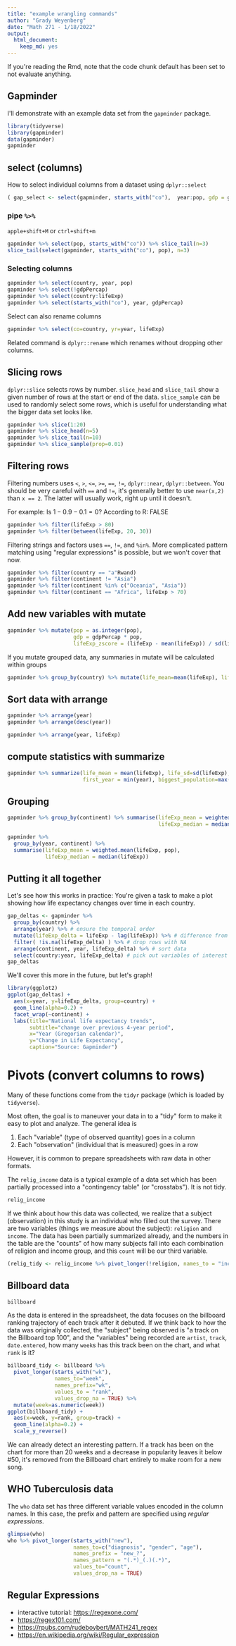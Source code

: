 ```yaml
---
title: "example wrangling commands"
author: "Grady Weyenberg"
date: "Math 271 - 1/18/2022"
output: 
  html_document: 
    keep_md: yes
---
```




If you're reading the Rmd, note that the code chunk default has been set to not evaluate anything.

## Gapminder

I'll demonstrate with an example data set from the `gapminder` package.


```r
library(tidyverse)
library(gapminder)
data(gapminder)
gapminder
```


## select (columns)

How to select individual columns from a dataset using `dplyr::select`


```r
( gap_select <- select(gapminder, starts_with("co"),  year:pop, gdp = gdpPercap ) )
```

### pipe `%>%`

`apple+shift+M` or `ctrl+shift+m` 


```r
gapminder %>% select(pop, starts_with("co")) %>% slice_tail(n=3)
slice_tail(select(gapminder, starts_with("co"), pop), n=3)
```



### Selecting columns


```r
gapminder %>% select(country, year, pop)
gapminder %>% select(!gdpPercap)
gapminder %>% select(country:lifeExp)
gapminder %>% select(starts_with("co"), year, gdpPercap)
```

Select can also rename columns


```r
gapminder %>% select(co=country, yr=year, lifeExp)
```

Related command is `dplyr::rename` which renames without dropping other columns.



## Slicing rows
`dplyr::slice` selects rows by number. `slice_head` and `slice_tail` show a given number of rows at the start or end of the data. `slice_sample` can be used to randomly select some rows, which is useful for understanding what the bigger data set looks like.

```r
gapminder %>% slice(1:20)
gapminder %>% slice_head(n=5)
gapminder %>% slice_tail(n=10)
gapminder %>% slice_sample(prop=0.01)
```

## Filtering rows

Filtering numbers uses `<`, `>`, `<=`, `>=`, `==`, `!=`, `dplyr::near`, `dplyr::between`. You should be very careful with `==` and `!=`, it's generally better to use `near(x,2)` than `x == 2`. The latter will usually work, right up until it doesn't. 

For example: Is $1 - 0.9 - 0.1 = 0$? According to R: FALSE


```r
gapminder %>% filter(lifeExp > 80)
gapminder %>% filter(between(lifeExp, 20, 30))
```

Filtering strings and factors uses `==`, `!=`, and `%in%`. More complicated pattern matching using "regular expressions" is possible, but we won't cover that now.


```r
gapminder %>% filter(country == "a"Rwand)
gapminder %>% filter(continent != "Asia")
gapminder %>% filter(continent %in% c("Oceania", "Asia"))
gapminder %>% filter(continent == "Africa", lifeExp > 70)
```

## Add new variables with mutate


```r
gapminder %>% mutate(pop = as.integer(pop),
                     gdp = gdpPercap * pop, 
                     lifeExp_zscore = (lifeExp - mean(lifeExp)) / sd(lifeExp) )
```

If you mutate grouped data, any summaries in mutate will be calculated within groups


```r
gapminder %>% group_by(country) %>% mutate(life_mean=mean(lifeExp), life_delta = lifeExp - life_mean)
```


## Sort data with arrange


```r
gapminder %>% arrange(year)
gapminder %>% arrange(desc(year))

gapminder %>% arrange(year, lifeExp)
```


## compute statistics with summarize


```r
gapminder %>% summarize(life_mean = mean(lifeExp), life_sd=sd(lifeExp),
                        first_year = min(year), biggest_population=max(pop))
```

## Grouping


```r
gapminder %>% group_by(continent) %>% summarise(lifeExp_mean = weighted.mean(lifeExp, pop),
                                                lifeExp_median = median(lifeExp))

gapminder %>% 
  group_by(year, continent) %>% 
  summarise(lifeExp_mean = weighted.mean(lifeExp, pop),
            lifeExp_median = median(lifeExp))
```

## Putting it all together

Let's see how this works in practice: You're given a task to make a plot showing how life expectancy changes over time in each country.


```r
gap_deltas <- gapminder %>% 
  group_by(country) %>%
  arrange(year) %>% # ensure the temporal order
  mutate(lifeExp_delta = lifeExp - lag(lifeExp)) %>% # difference from last lifeExp value
  filter( !is.na(lifeExp_delta) ) %>% # drop rows with NA
  arrange(continent, year, lifeExp_delta) %>% # sort data
  select(country:year, lifeExp_delta) # pick out variables of interest
gap_deltas
```

We'll cover this more in the future, but let's graph!


```r
library(ggplot2)
ggplot(gap_deltas) + 
  aes(x=year, y=lifeExp_delta, group=country) + 
  geom_line(alpha=0.2) + 
  facet_wrap(~continent) + 
  labs(title="National life expectancy trends",
       subtitle="change over previous 4-year period",
       x="Year (Gregorian calendar)",
       y="Change in Life Expectancy",
       caption="Source: Gapminder")
```


# Pivots (convert columns to rows)

Many of these functions come from the `tidyr` package (which is loaded by `tidyverse`).

Most often, the goal is to maneuver your data in to a "tidy" form to make it easy to plot and analyze. The general idea is

1. Each "variable" (type of observed quantity) goes in a column
2. Each "observation" (individual that is measured) goes in a row

However, it is common to prepare spreadsheets with raw data in other formats.

The `relig_income` data is a typical example of a data set which has been partially processed into a "contingency table" (or "crosstabs"). It is not tidy.


```r
relig_income
```

If we think about how this data was collected, we realize that a subject (observation) in this study is an individual who filled out the survey. There are two variables (things we measure about the subject): `religion` and `income`. The data has been partially summarized already, and the numbers in the table are the "counts" of how many subjects fall into each combination of religion and income group, and this `count` will be our third variable.


```r
(relig_tidy <- relig_income %>% pivot_longer(!religion, names_to = "income", values_to="count"))
```
## Billboard data


```r
billboard
```

As the data is entered in the spreadsheet, the data focuses on the billboard ranking trajectory of each track after it debuted. If we think back to how the data was originally collected, the "subject" being observed is "a track on the Billboard top 100", and the "variables" being recorded are `artist`, `track`, `date.entered`, how many `week`s has this track been on the chart, and what `rank` is it?


```r
billboard_tidy <- billboard %>% 
  pivot_longer(starts_with("wk"), 
               names_to="week", 
               names_prefix="wk", 
               values_to = "rank", 
               values_drop_na = TRUE) %>% 
  mutate(week=as.numeric(week))
ggplot(billboard_tidy) + 
  aes(x=week, y=rank, group=track) + 
  geom_line(alpha=0.2) + 
  scale_y_reverse()
```

We can already detect an interesting pattern. If a track has been on the chart for more than 20 weeks and a decrease in popularity leaves it below #50, it's removed from the Billboard chart entirely to make room for a new song.

## WHO Tuberculosis data

The `who` data set has three different variable values encoded in the column names. In this case, the prefix and pattern are specified using _regular expressions_. 


```r
glimpse(who)
who %>% pivot_longer(starts_with("new"), 
                     names_to=c("diagnosis", "gender", "age"), 
                     names_prefix = "new_?", 
                     names_pattern = "(.*)_(.)(.*)", 
                     values_to="count",
                     values_drop_na = TRUE)
```

## Regular Expressions

- interactive tutorial: https://regexone.com/
- https://regex101.com/
- https://rpubs.com/rudeboybert/MATH241_regex
- https://en.wikipedia.org/wiki/Regular_expression
